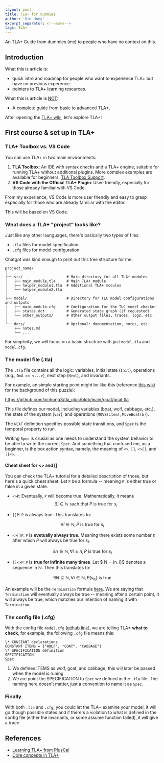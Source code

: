 ```yaml
---
layout: post
title: TLA+ for dummies
author: 'Xin Hong'
excerpt_separator: <!--more-->
tags: TLA+
---
```


An TLA+ Guide from dummies (me) to people who have no context on this.
<!--more-->
## Introduction
What this is article is:
- quick intro and roadmap for people who want to experience TLA+ but have no previous experence.
- pointers to TLA+ learning resources.

What this is article is <u>NOT</u>:
- A complete guide from basic to advanced TLA+.

After opening the [TLA+ wiki](https://learntla.com/core/tla.html), let's explore TLA+!

## First course & set up in TLA+
### TLA+ Toolbox vs. VS Code
You can use TLA+ in two main environments:
1. **TLA Toolbox**: An IDE with syntax checks and a TLA+ engine, suitable for running TLA+ without additional plugins. More complex examples are available for beginners. [TLA Toolbox Support](https://lamport.azurewebsites.net/tla/toolbox.html).
2. **VS Code with the Official TLA+ Plugin**: User-friendly, especially for those already familiar with VS Code.

From my experience, VS Code is more user friendly and easy to grasp especially for those who are already familiar with the editor.

This will be based on VS Code.

### What does a TLA+ "project" looks like?

Just like any other launguages, there's basically two types of files:
- `.tla` files for model specification.
- `.cfg` files for model configuration.

Chatgpt was kind enough to print out this tree structure for me:

```
project_name/
│
├── src/                    # Main directory for all TLA+ modules
│   ├── main_module.tla     # Main TLA+ module
│   ├── helper_module1.tla  # Additional TLA+ modules
│   └── helper_module2.tla
│
├── model/                  # Directory for TLC model configurations and outputs
│   ├── main_module.cfg     # Configuration for the TLC model checker
│   ├── states.dot          # Generated state graph (if requested)
│   └── other_outputs/      # Other output files, traces, logs, etc. 
│
└── docs/                   # Optional: documentation, notes, etc.
    ├── notes.md
    └── ...
```

For simplicity, we will focus on a basic structure with just `model.tla` and `model.cfg`.

### The model file (.tla)

The `.tla` file contains all the logic: variables, initial state (`Init`), operations (e.g., `DoA == <...>`), next step (`Next`), and invariants.

For example, an simple starting point might be like this (reference [this wiki](https://en.wikipedia.org/wiki/Wolf,_goat_and_cabbage_problem) for the background of this puzzle):

https://github.com/xinhong3/tla_plus/blob/main/goat/goat.tla

This file defines our model, including variables (boat, wolf, cabbage, etc.), the state of the system (`var`), and operations (`MOVE(item)`, `MoveBoat(b)`).

The `NEXT` definition specifies possible state transitions, and `Spec` is the temporal property to run.

Writing `Spec` is crusial as one needs to understand the system behavior to be able to write the correct `Spec`. And something that confused me, as a beginner, is the box action syntax, namely, the meaning of `<>`, `[]`, `<>[]`, and `[]<>`.

#### Cheat sheet for <> and []

You can check the TLA+ tutorial for a detailed description of those, but here's a quick cheat sheet. Let `P` be a formula -- meaning `P` is either true or false in a given state.

- `<>P`: Eventually, `P` will become true. Mathematically, it means $$ \exists i \in \mathbb{N} \text{ such that } P \text{ is true for } s_i $$

- `[]P`: `P` is always true. This translates to:

$$ \forall i \in \mathbb{N}, P \text{ is true for } s_i$$

- `<>[]P`: `P` is **evetually always true**. Meaning there exists some number $n$ after which $P$ will always be true for $s_i$.

$$ \exists n \in \mathbb{N}, \forall i \geq n, P \text{ is true for } s_i$$

- `[]<>P`: `P` is **true for infinite many times**. Let $ N = \{n_i\}$ denotes a sequence in $\mathbb{N}$. Then this translates to:

$$ \exists N \subseteq \mathbb{N}, \forall i \in \mathbb{N}, P(s_{n_i}) \text{ is true} $$


An example will be the `Termination` formula [here](https://github.com/xinhong3/tla_plus/blob/main/goat/goat.tla#L62). We are saying that `Termination` will eventually always be true -- meaning after a certain point, it will always be true, which matches our intention of naming it with `Termination`.

### The config file (.cfg)

With the config file `model.cfg` ([github link](https://github.com/xinhong3/tla_plus/blob/main/goat/goat.cfg)), we are telling TLA+ **what to check**, for example, the following `.cfg` file means this:

```
\* CONSTANT declarations
CONSTANT ITEMS = {"WOLF", "GOAT", "CABBAGE"}
\* SPECIFICATION definition
SPECIFICATION
Spec
```

1. We defines ITEMS as wolf, goat, and cabbage, this will later be passed when the model is runing.
2. We are point the SPECIFICATION to `Spec` we defined in the `.tla` file. The naming here doesn't matter, just a convention to name it as `Spec`.

### Finally

With both `.tla` and `.cfg`, you could let the TLA+ examine your model, it will go though possible states and if there's a violation to what is defined in the config file (either the invariants, or some assume function failed), it will give a trace.


## References
- [Learning TLA+ from PlusCal](https://learntla.com/core/tla.html#learning-from-pluscal)
- [Core concepts in TLA+](https://learntla.com/core/tla.html)